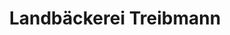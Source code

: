 ---
title: "Landbäckerei Treibmann"
url: /gera/landbaeckerei-treibmann-schafwiesenstrasse/
shop: Bäckerei
---